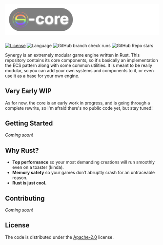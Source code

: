 # ![synergy-core](https://github.com/Synergy-Engine/brand-assets/blob/main/assets/repository-headers/core%20repo%20header.png?raw=true)

[![License](https://img.shields.io/github/license/Synergy-Engine/brand-assets?style=flat)](https://github.com/Synergy-Engine/brand-assets/blob/main/LICENSE)
![Language](https://img.shields.io/badge/language-Rust-f64c00)
![GitHub branch check runs](https://img.shields.io/github/check-runs/Synergy-Engine/synergy-core/main)
![GitHub Repo stars](https://img.shields.io/github/stars/Synergy-Engine/synergy-core) <!-- Keep this at the bottom -->
<!-- crates.io version badge here (when we have a crate) -->
<!-- crates.io total downlods badge here (when we have a crate) -->
<!-- docs.rs badge here (when we have a crate) -->
<!-- Discord badge here (when we have a Discord server) -->

Synergy is an extremely modular game engine written in Rust. This repository contains its core components, so it's basically an implementation the ECS pattern along with some common utilities. It is meant to be really modular, so you can add your own systems and components to it, or even use it as a base for your own engine.


## Very Early WIP

As for now, the core is an early work in progress, and is going through a complete rewrite, so I'm afraid there's no public code yet, but stay tuned!


## Getting Started

*Coming soon!*


## Why Rust?

* **Top performance** so your most demanding creations will run smoothly even on a toaster (kinda).
* **Memory safety** so your games don’t abruptly crash for an untraceable reason.
* **Rust is just cool.**


## Contributing

*Coming soon!*


## License

The code is distributed under the [Apache-2.0](https://github.com/Synergy-Engine/synergy-core/blob/main/LICENSE) license.
